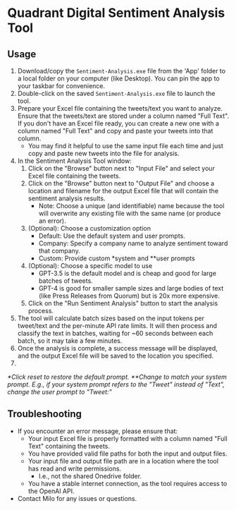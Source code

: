 # Quadrant Digital Sentiment Analysis Tool
## Usage
1. Download/copy the `Sentiment-Analysis.exe` file from the 'App' folder to a local folder on your computer (like Desktop). You can pin the app to your taskbar for convenience.
2. Double-click on the saved `Sentiment-Analysis.exe` file to launch the tool.
3. Prepare your Excel file containing the tweets/text you want to analyze. Ensure that the tweets/text are stored under a column named "Full Text". If you don't have an Excel file ready, you can create a new one with a column named "Full Text" and copy and paste your tweets into that column.
   - You may find it helpful to use the same input file each time and just copy and paste new tweets into the file for analysis.
4. In the Sentiment Analysis Tool window:
   1. Click on the "Browse" button next to "Input File" and select your Excel file containing the tweets.
   2. Click on the "Browse" button next to "Output File" and choose a location and filename for the output Excel file that will contain the sentiment analysis results.
      - Note: Choose a unique (and identifiable) name because the tool will overwrite any existing file with the same name (or produce an error).
   3. (Optional): Choose a customization option
      - Default: Use the default system and user prompts.
      - Company: Specify a company name to analyze sentiment toward that company.
      - Custom: Provide custom *system and **user prompts
   4. (Optional): Choose a specific model to use
      - GPT-3.5 is the default model and is cheap and good for large batches of tweets.
      - GPT-4 is good for smaller sample sizes and large bodies of text (like Press Releases from Quorum) but is 20x more expensive.
   5. Click on the "Run Sentiment Analysis" button to start the analysis process.
5. The tool will calculate batch sizes based on the input tokens per tweet/text and the per-minute API rate limits. It will then process and classify the text in batches, waiting for ~60 seconds between each batch, so it may take a few minutes.
6. Once the analysis is complete, a success message will be displayed, and the output Excel file will be saved to the location you specified.
7. 
_*Click reset to restore the default prompt._
_**Change to match your system prompt. E.g., if your system prompt refers to the "Tweet" instead of "Text", change the user prompt to "Tweet:"_
## Troubleshooting
- If you encounter an error message, please ensure that:
  - Your input Excel file is properly formatted with a column named "Full Text" containing the tweets.
  - You have provided valid file paths for both the input and output files.
  - Your input file and output file path are in a location where the tool has read and write permissions.
    - I.e., not the shared Onedrive folder.
  - You have a stable internet connection, as the tool requires access to the OpenAI API.
- Contact Milo for any issues or questions.
